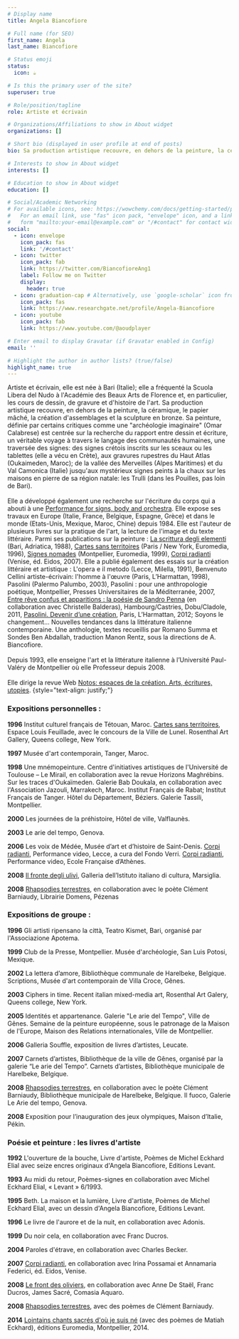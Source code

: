 ```yaml
---
# Display name
title: Angela Biancofiore

# Full name (for SEO)
first_name: Angela
last_name: Biancofiore

# Status emoji
status:
  icon: ☕️

# Is this the primary user of the site?
superuser: true

# Role/position/tagline
role: Artiste et écrivain

# Organizations/Affiliations to show in About widget
organizations: []

# Short bio (displayed in user profile at end of posts)
bio: Sa production artistique recouvre, en dehors de la peinture, la céramique, le papier mâché, la création d’assemblages et la sculpture en bronze.

# Interests to show in About widget
interests: []

# Education to show in About widget
education: []

# Social/Academic Networking
# For available icons, see: https://wowchemy.com/docs/getting-started/page-builder/#icons
#   For an email link, use "fas" icon pack, "envelope" icon, and a link in the
#   form "mailto:your-email@example.com" or "/#contact" for contact widget.
social:
  - icon: envelope
    icon_pack: fas
    link: '/#contact'
  - icon: twitter
    icon_pack: fab
    link: https://twitter.com/BiancofioreAng1
    label: Follow me on Twitter
    display:
      header: true
  - icon: graduation-cap # Alternatively, use `google-scholar` icon from `ai` icon pack
    icon_pack: fas
    link: https://www.researchgate.net/profile/Angela-Biancofiore
  - icon: youtube
    icon_pack: fab
    link: https://www.youtube.com/@aoudplayer

# Enter email to display Gravatar (if Gravatar enabled in Config)
email: ''

# Highlight the author in author lists? (true/false)
highlight_name: true
---
```


Artiste et écrivain, elle est née à Bari (Italie); elle a fréquenté la Scuola Libera del Nudo à l'Académie des Beaux Arts de Florence et, en particulier, les cours de dessin, de gravure et d'histoire de l'art. Sa production artistique recouvre, en dehors de la peinture, la céramique, le papier mâché, la création d'assemblages et la sculpture en bronze. Sa peinture, définie par certains critiques comme une "archéologie imaginaire" (Omar Calabrese) est centrée sur la recherche du rapport entre dessin et écriture, un véritable voyage à travers le langage des communautés humaines, une traversée des signes: des signes crétois inscrits sur les sceaux ou les tablettes (elle a vécu en Crète), aux gravures rupestres du Haut Atlas (Oukaimeden, Maroc); de la vallée des Merveilles (Alpes Maritimes) et du Val Camonica (Italie) jusqu'aux mystérieux signes peints à la chaux sur les maisons en pierre de sa région natale: les Trulli (dans les Pouilles, pas loin de Bari). <br> <br>
Elle a développé également une recherche sur l'écriture du corps qui a abouti à une [Performance for signs, body and orchestra](https://angela-biancofiore.netlify.app/project/performance-for-body-signs-and-orchestra/). Elle expose ses travaux en Europe (Italie, France, Belgique, Espagne, Grèce) et dans le monde (Etats-Unis, Mexique, Maroc, Chine) depuis 1984. Elle est l'auteur de plusieurs livres sur la pratique de l'art, la lecture de l'image et du texte littéraire. Parmi ses publications sur la peinture : [La scrittura degli elementi](https://angela-biancofiore.netlify.app/project/ecriture-des-elements/) (Bari, Adriatica, 1988), [Cartes sans territoires](https://angela-biancofiore.netlify.app/en/project/cartes-sans-territoires/) (Paris / New York, Euromedia, 1996), [Signes nomades](https://angela-biancofiore.netlify.app/project/signes-nomades/) (Montpellier, Euromedia, 1999), [Corpi radianti](https://angela-biancofiore.netlify.app/project/corpi-radianti/) (Venise, éd. Eidos, 2007). Elle a publié également des essais sur la création littéraire et artistique : L'opera e il metodo (Lecce, Milella, 1991), Benvenuto Cellini artiste-écrivain: l'homme à l'œuvre (Paris, L’Harmattan, 1998), Pasolini (Palermo Palumbo, 2003), Pasolini : pour une anthropologie poétique, Montpellier, Presses Universitaires de la Méditerranée, 2007, [Entre rêve confus et apparitions : la poésie de Sandro Penna](https://angela-biancofiore.netlify.app/publication/sandro-penna/) (en collaboration avec Christelle Balderas), Hambourg/Castries, Dobu/Cladole, 2011, [Pasolini. Devenir d’une création](https://angela-biancofiore.netlify.app/publication/pasolini/), Paris, L’Harmattan, 2012; Soyons le changement… Nouvelles tendances dans la littérature italienne contemporaine. Une anthologie, textes recueillis par Romano Summa et Sondes Ben Abdallah, traduction Manon Rentz, sous la directions de A. Biancofiore. <br> <br>
Depuis 1993, elle enseigne l'art et la littérature italienne à l’Université Paul-Valéry de Montpellier où elle Professeur depuis 2008. <br> <br>
Elle dirige la revue Web [Notos: espaces de la création. Arts, écritures, utopies](https://notos.numerev.com/).
{style="text-align: justify;"}

### Expositions personnelles :
<b>1996</b> Institut culturel français de Tétouan, Maroc.
[Cartes sans territoires](https://angela-biancofiore.netlify.app/project/cartes-sans-territoires/), Espace Louis Feuillade, avec le concours de la Ville de Lunel. Rosenthal Art Gallery, Queens college, New York.

<b>1997</b> Musée d'art contemporain, Tanger, Maroc.

<b>1998</b> Une mnémopeinture. Centre d'initiatives artistiques de l'Université de Toulouse – Le Mirail, en collaboration avec la revue Horizons Maghrébins.
Sur les traces d'Oukaïmeden. Galerie Bab Doukala, en collaboration avec l'Association Jazouli, Marrakech, Maroc.
Institut Français de Rabat; Institut Français de Tanger.
Hôtel du Département, Béziers.
Galerie Tassili, Montpellier.

<b>2000</b> Les journées de la préhistoire, Hôtel de ville, Valflaunès.

<b>2003</b> Le arie del tempo, Genova.

<b>2006</b> Les voix de Médée, Musée d’art et d’histoire de Saint-Denis.
[Corpi radianti](https://angela-biancofiore.netlify.app/project/corpi-radianti/), Performance video, Lecce, a cura del Fondo Verri.
[Corpi radianti](https://angela-biancofiore.netlify.app/project/corpi-radianti/), Performance video, Ecole Française d’Athènes.

<b>2008</b> [Il fronte degli ulivi](https://angela-biancofiore.netlify.app/project/le-front-des-oliviers/), Galleria dell’Istituto italiano di cultura, Marsiglia.

<b>2008</b> [Rhapsodies terrestres](https://angela-biancofiore.netlify.app/publication/rhapsodies-terrestres/), en collaboration avec le poète Clément Barniaudy, Librairie Domens, Pézenas

### Expositions de groupe :
<b>1996</b> Gli artisti ripensano la città, Teatro Kismet, Bari, organisé par l'Associazione Apotema.

<b>1999</b> Club de la Presse, Montpellier.
Musée d'archéologie, San Luis Potosi, Mexique.

<b>2002</b> La lettera d’amore, Bibliothèque communale de Harelbeke, Belgique.
Scriptions, Musée d'art contemporain de Villa Croce, Gênes.

<b>2003</b> Ciphers in time. Recent italian mixed-media art, Rosenthal Art Galery, Queens college, New York.

<b>2005</b> Identités et appartenance. Galerie "Le arie del Tempo", Ville de Gênes.
Semaine de la peinture européenne, sous le patronage de la Maison de l'Europe, Maison des Relations internationales, Ville de Montpellier.

<b>2006</b> Galleria Souffle, exposition de livres d’artistes, Leucate.

<b>2007</b> Carnets d’artistes, Bibliothèque de la ville de Gênes, organisé par la galerie “Le arie del Tempo”.
Carnets d’artistes, Bibliothèque municipale de Harelbeke, Belgique.

<b>2008</b> [Rhapsodies terrestres](https://angela-biancofiore.netlify.app/publication/rhapsodies-terrestres/), en collaboration avec le poète Clément Barniaudy, Bibliothèque municipale de Harelbeke, Belgique.
Il fuoco, Galerie Le Arie del tempo, Genova.

<b>2008</b> Exposition pour l’inauguration des jeux olympiques, Maison d’Italie, Pékin.

### Poésie et peinture : les livres d'artiste
<b>1992</b> L'ouverture de la bouche, Livre d'artiste, Poèmes de Michel Eckhard Elial avec seize encres originaux d'Angela Biancofiore, Editions Levant.

<b>1993</b> Au midi du retour, Poèmes-signes en collaboration avec Michel Eckhard Elial, « Levant » 6/1993.

<b>1995</b> Beth. La maison et la lumière, Livre d'artiste, Poèmes de Michel Eckhard Elial, avec un dessin d'Angela Biancofiore, Editions Levant.

<b>1996</b> Le livre de l'aurore et de la nuit, en collaboration avec Adonis.

<b>1999</b> Du noir cela, en collaboration avec Franc Ducros.

<b>2004</b> Paroles d'étrave, en collaboration avec Charles Becker.

<b>2007</b> [Corpi radianti](https://angela-biancofiore.netlify.app/project/corpi-radianti/), en collaboration avec Irina Possamai et Annamaria Federici, éd. Eidos, Venise.

<b>2008</b> [Le front des oliviers](https://angela-biancofiore.netlify.app/project/le-front-des-oliviers/), en collaboration avec Anne De Staël, Franc Ducros, James Sacré, Comasia Aquaro.

<b>2008</b> [Rhapsodies terrestres](https://angela-biancofiore.netlify.app/publication/rhapsodies-terrestres/), avec des poèmes de Clément Barniaudy.

<b>2014</b> [Lointains chants sacrés d'où je suis né](https://angela-biancofiore.netlify.app/publication/matiah-eckhard/) (avec des poèmes de Matiah Eckhard), éditions Euromedia, Montpellier, 2014.